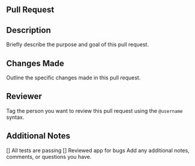 ## Pull Request

## Description
 Briefly describe the purpose and goal of this pull request.

## Changes Made
 Outline the specific changes made in this pull request.

## Reviewer
 Tag the person you want to review this pull request using the `@username` syntax.

## Additional Notes
 [] All tests are passing
 [] Reviewed app for bugs
 Add any additional notes, comments, or questions you have.